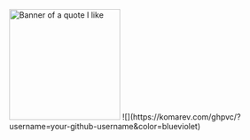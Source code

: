 <img src="https://github.com/{SarkiMudboy}/SarkiMudboy/blob/main/20241105_141748.jpg" alt="Banner of a quote I like" height="200">
![](https://komarev.com/ghpvc/?username=your-github-username&color=blueviolet)
